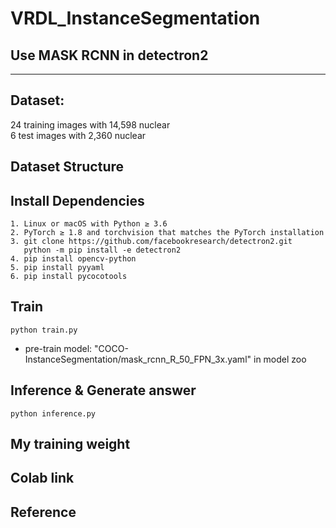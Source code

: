 # VRDL_InstanceSegmentation
## Use MASK RCNN in detectron2
---

## Dataset:
24 training images with 14,598 nuclear  
6 test images with 2,360 nuclear

## Dataset Structure


## Install  Dependencies
```
1. Linux or macOS with Python ≥ 3.6
2. PyTorch ≥ 1.8 and torchvision that matches the PyTorch installation
3. git clone https://github.com/facebookresearch/detectron2.git
   python -m pip install -e detectron2
4. pip install opencv-python
5. pip install pyyaml
6. pip install pycocotools
```

## Train 
```
python train.py
```

* pre-train model: "COCO-InstanceSegmentation/mask_rcnn_R_50_FPN_3x.yaml" in model zoo

## Inference & Generate answer
```
python inference.py
```

## My training weight


## Colab link


## Reference

